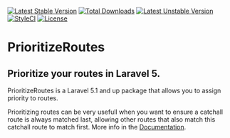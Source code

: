 <!-- header start -->
[![Latest Stable Version](https://poser.pugx.org/cupoftea/twostream/version.svg)](https://packagist.org/packages/cupoftea/twostream)
[![Total Downloads](https://poser.pugx.org/cupoftea/twostream/d/total.svg)](https://packagist.org/packages/cupoftea/twostream) [![Latest Unstable Version](https://poser.pugx.org/cupoftea/twostream/v/unstable.svg)](https://packagist.org/packages/cupoftea/twostream)
[![StyleCI](https://styleci.io/repos/33411116/shield?style=flat)](https://styleci.io/repos/33411116)
[![License](https://poser.pugx.org/cupoftea/twostream/license.svg)](https://packagist.org/packages/cupoftea/twostream)

# PrioritizeRoutes
## Prioritize your routes in Laravel 5.
<!-- header end -->

PrioritizeRoutes is a Laravel 5.1 and up package that allows you to assign priority to routes.

Prioritizing routes can be very usefull when you want to ensure a catchall route is always matched last, allowing other routes that also match this catchall route to match first. More info in the [Documentation](http://prioritize-routes.cupoftea.io/docs/).

